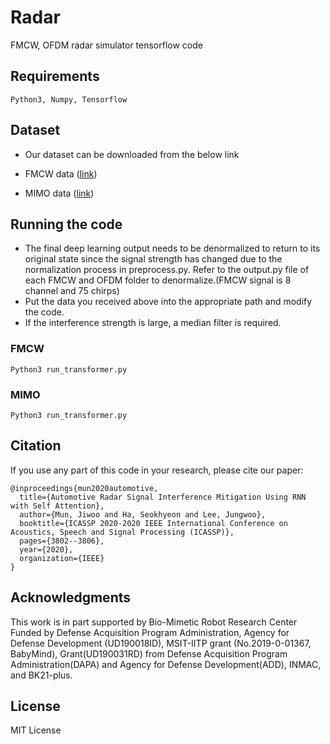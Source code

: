# Radar

FMCW, OFDM radar simulator tensorflow code


## Requirements
```
Python3, Numpy, Tensorflow
```

## Dataset

* Our dataset can be downloaded from the below link

* FMCW data ([link](https://drive.google.com/file/d/18s95iyC_ZovvPxSe75rgdS2Q8LFSE_j8/view?usp=sharing))

* MIMO data ([link](https://drive.google.com/file/d/1ep1i7wUamg4g1EkyKo_Ls9DM_BlLAIZS/view?usp=sharing))


## Running the code
* The final deep learning output needs to be denormalized to return to its original state since the signal strength has changed due to the normalization process in preprocess.py. Refer to the output.py file of each FMCW and OFDM folder to denormalize.(FMCW signal is 8 channel and 75 chirps)
* Put the data you received above into the appropriate path and modify the code.
* If the interference strength is large, a median filter is required.
### FMCW

```
Python3 run_transformer.py
```
### MIMO
```
Python3 run_transformer.py
```

## Citation
If you use any part of this code in your research, please cite our paper:
```
@inproceedings{mun2020automotive,
  title={Automotive Radar Signal Interference Mitigation Using RNN with Self Attention},
  author={Mun, Jiwoo and Ha, Seokhyeon and Lee, Jungwoo},
  booktitle={ICASSP 2020-2020 IEEE International Conference on Acoustics, Speech and Signal Processing (ICASSP)},
  pages={3802--3806},
  year={2020},
  organization={IEEE}
}
```
## Acknowledgments

This work is in part supported by Bio-Mimetic Robot Research Center Funded by Defense
Acquisition Program Administration, Agency for Defense Development (UD190018ID),
MSIT-IITP grant (No.2019-0-01367, BabyMind), Grant(UD190031RD) from Defense
Acquisition Program Administration(DAPA) and Agency for Defense Development(ADD),
INMAC, and BK21-plus.

## License

MIT License
